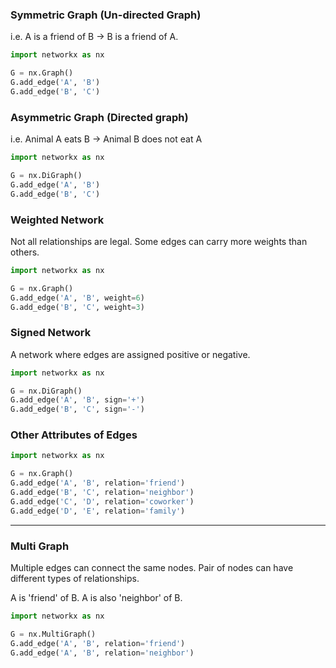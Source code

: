### Symmetric Graph (Un-directed Graph)
i.e. A is a friend of B -> B is a friend of A.
 
 ```python
import networkx as nx

G = nx.Graph()
G.add_edge('A', 'B')
G.add_edge('B', 'C')
```

### Asymmetric Graph (Directed graph)
i.e. Animal A eats B -> Animal B does not eat A
 
 ```python
import networkx as nx

G = nx.DiGraph()
G.add_edge('A', 'B')
G.add_edge('B', 'C')
```

### Weighted Network
Not all relationships are legal. Some edges can carry 
more weights than others.

 ```python
import networkx as nx

G = nx.Graph()
G.add_edge('A', 'B', weight=6)
G.add_edge('B', 'C', weight=3)
```

### Signed Network
A network where edges are assigned positive or negative.

 ```python
import networkx as nx

G = nx.DiGraph()
G.add_edge('A', 'B', sign='+')
G.add_edge('B', 'C', sign='-')
```

### Other Attributes of Edges

 ```python
import networkx as nx

G = nx.Graph()
G.add_edge('A', 'B', relation='friend')
G.add_edge('B', 'C', relation='neighbor')
G.add_edge('C', 'D', relation='coworker')
G.add_edge('D', 'E', relation='family')
```

---

### Multi Graph
Multiple edges can connect the same nodes. Pair of nodes can 
have different types of relationships.

A is 'friend' of B. A is also 'neighbor' of B.

 ```python
import networkx as nx

G = nx.MultiGraph()
G.add_edge('A', 'B', relation='friend')
G.add_edge('A', 'B', relation='neighbor')
```
